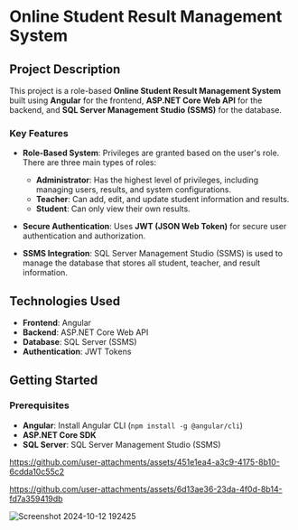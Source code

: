 
# Online Student Result Management System

## Project Description
This project is a role-based **Online Student Result Management System** built using **Angular** for the frontend, **ASP.NET Core Web API** for the backend, and **SQL Server Management Studio (SSMS)** for the database.

### Key Features
- **Role-Based System**: Privileges are granted based on the user's role. There are three main types of roles:
  - **Administrator**: Has the highest level of privileges, including managing users, results, and system configurations.
  - **Teacher**: Can add, edit, and update student information and results.
  - **Student**: Can only view their own results.
  
- **Secure Authentication**: Uses **JWT (JSON Web Token)** for secure user authentication and authorization.
  
- **SSMS Integration**: SQL Server Management Studio (SSMS) is used to manage the database that stores all student, teacher, and result information.

## Technologies Used
- **Frontend**: Angular
- **Backend**: ASP.NET Core Web API
- **Database**: SQL Server (SSMS)
- **Authentication**: JWT Tokens

## Getting Started

### Prerequisites
- **Angular**: Install Angular CLI (`npm install -g @angular/cli`)
- **ASP.NET Core SDK**
- **SQL Server**: SQL Server Management Studio (SSMS)



https://github.com/user-attachments/assets/451e1ea4-a3c9-4175-8b10-6cdda10c55c2



https://github.com/user-attachments/assets/6d13ae36-23da-4f0d-8b14-fd7a359419db

![Screenshot 2024-10-12 192425](https://github.com/user-attachments/assets/a47c86c4-e05b-43d5-9090-16d94cb815ee)
